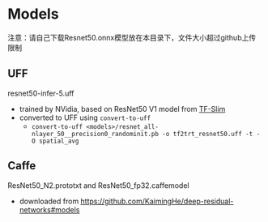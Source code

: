 # Models

注意：请自己下载Resnet50.onnx模型放在本目录下，文件大小超过github上传限制

## UFF

resnet50-infer-5.uff
- trained by NVidia, based on ResNet50 V1 model from [TF-Slim](https://github.com/tensorflow/models/tree/master/research/slim)
- converted to UFF using `convert-to-uff`
  - `convert-to-uff <models>/resnet_all-nlayer_50__precision0_randominit.pb -o tf2trt_resnet50.uff -t -O spatial_avg`

## Caffe

ResNet50_N2.prototxt and ResNet50_fp32.caffemodel
- downloaded from https://github.com/KaimingHe/deep-residual-networks#models
